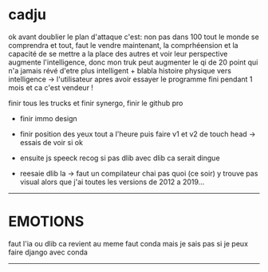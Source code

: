 # cadju

ok avant doublier le plan d'attaque c'est: non pas dans 100 tout le monde se comprendra et tout, faut le vendre maintenant, la comprhéension et la capacité de se mettre a la place des autres et voir leur perspective augmente l'intelligence, donc mon truk peut augmenter le qi de 20 point qui n'a jamais révé d'etre plus intelligent + blabla histoire physique vers intelligence -> l'utilisateur apres avoir essayer le programme fini pendant 1 mois et ca c'est vendeur !

finir tous les trucks et finir synergo, finir le github pro

- finir immo design

- finir position des yeux tout a l'heure puis faire v1 et v2 de touch head -> essais de voir si ok

- ensuite js speeck recog si pas dlib avec dlib ca serait dingue

- reesaie dlib la -> faut un compilateur chai pas quoi (ce soir) y trouve pas visual alors que j'ai toutes les versions de 2012 a 2019...

----------------------------------------------------------------------



# EMOTIONS

faut l'ia ou dlib ca revient au meme faut conda mais je sais pas si je peux faire django avec conda

-------------------------------------------------------------------









